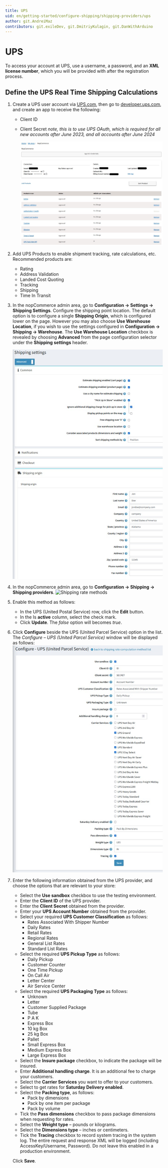 ```yaml
---
title: UPS
uid: en/getting-started/configure-shipping/shipping-providers/ups
author: git.AndreiMaz
contributors: git.exileDev, git.DmitriyKulagin, git.DanWithArduino
---
```

# UPS

To access your account at UPS, use a username, a password, and an **XML license number**, which you will be provided with after the registration process.

## Define the UPS Real Time Shipping Calculations

1. Create a UPS user account via [UPS.com](UPS.com "UPS.com"), then go to [developer.ups.com](developer.ups.com), and create an app to receive the following:

   * Client ID
   * Client Secret
     *note, this is to use UPS OAuth, which is required for all new accounts after June 2023, and all accounts after June 2024*

     ![Shipping rate methods](_static/ups/ups-apps-configuration.jpg)
2. Add UPS Products to enable shipment tracking, rate calculations, etc. Recommended products are:

   * Rating
   * Address Validation
   * Landed Cost Quoting
   * Tracking
   * Shipping
   * Time In Transit
3. In the nopCommerce admin area, go to **Configuration → Settings → Shipping Settings**. Configure the shipping point location. The default option is to configure a single **Shipping Origin**, which is configured lower on the page. However you may also choose  **Use Warehouse Location**, if you wish to use the settings configured in **Configuration → Shipping → Warehouse**. The **Use Warehouse Location** checkbox is revealed by choosing **Advanced** from the page configuration selector under the **Shipping settings** header.

   ![Shipping rate methods](_static/ups/shipping-settings-advanced.jpg)
4. In the nopCommerce admin area, go to **Configuration → Shipping → Shipping providers**.
   ![Shipping rate methods](_static/ups/shipping-rate-methods.jpg)
5. Enable this method as follows:

   * In the UPS (United Postal Service) row, click the **Edit** button.
   * In the Is **active** column, select the check mark.
   * Click **Update**. The *false* option will becomes *true*.
6. Click **Configure** beside the UPS (United Parcel Service) option in the list.
   The *Configure – UPS (United Parcel Service)* window will be displayed as follows: ![Configure page](_static/ups/ups-configure.jpg)
7. Enter the following information obtained from the UPS provider, and choose the options that are relevant to your store:

   * Select the **Use sandbox** checkbox to use the testing environment.
   * Enter  the **Client ID** of the UPS provider.
   * Enter  the **Client Secret** obtained from the provider.
   * Enter  your **UPS Account Number** obtained from the provider.
   * Select your required **UPS Customer Classification** as follows:
     * Rates Associated With Shipper Number
     * Daily Rates
     * Retail Rates
     * Regional Rates
     * General List Rates
     * Standard List Rates
   * Select the required **UPS Pickup Type** as follows:
     * Daily Pickup
     * Customer Counter
     * One Time Pickup
     * On Call Air
     * Letter Center
     * Air Service Center
   * Select the required **UPS Packaging Type** as follows:
     * Unknown
     * Letter
     * Customer Supplied Package
     * Tube
     * P A K
     * Express Box
     * 10 kg Box
     * 25 kg Box
     * Pallet
     * Small Express Box
     * Medium Express Box
     * Large Express Box
   * Select the **Insure package** checkbox, to indicate the package will be insured.
   * Enter **Additional handling charge**. It is an additional fee to charge your customers.
   * Select the **Carrier Services** you want to offer to your customers.
   * Select to get rates for **Saturday Delivery enabled**.
   * Select the **Packing type**, as follows:
     * Pack by dimensions
     * Pack by one item per package
     * Pack by volume
   * Tick the **Pass dimensions** checkbox to pass package dimensions when requesting for rates.
   * Select the **Weight type** – pounds or kilograms.
   * Select the **Dimensions type** – inches or centimeters.
   * Tick the **Tracing** checkbox to record system tracing in the system log. The entire request and response XML will be logged (including AccessKey/Username, Password). Do not leave this enabled in a production environment.

   Click **Save**.
